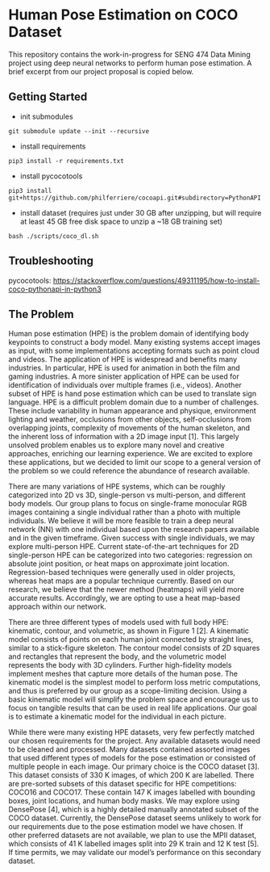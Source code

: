 # Human Pose Estimation on COCO Dataset

This repository contains the work-in-progress for SENG 474 Data Mining project using deep neural networks to perform human pose estimation. A brief excerpt from our project proposal is copied below.

## Getting Started
- init submodules
```
git submodule update --init --recursive
```
- install requirements
```
pip3 install -r requirements.txt
```
- install pycocotools
```
pip3 install git+https://github.com/philferriere/cocoapi.git#subdirectory=PythonAPI
```

- install dataset (requires just under 30 GB after unzipping, but will require at least 45 GB free disk space to unzip a ~18 GB training set)
```
bash ./scripts/coco_dl.sh
```

## Troubleshooting
pycocotools: https://stackoverflow.com/questions/49311195/how-to-install-coco-pythonapi-in-python3

## The Problem
Human pose estimation (HPE) is the problem domain of identifying body keypoints to construct a body model. Many existing systems accept images as input, with some implementations accepting formats such as point cloud and videos. The application of HPE is widespread and benefits many industries. In particular, HPE is used for animation in both the film and gaming industries. A more sinister application of HPE can be used for identification of individuals over multiple frames (i.e., videos). Another subset of HPE is hand pose estimation which can be used to translate sign language. HPE is a difficult problem domain due to a number of challenges. These include variability in human appearance and physique, environment lighting and weather, occlusions from other objects, self-occlusions from overlapping joints, complexity of movements of the human skeleton, and the inherent loss of information with a 2D image input [1]. This largely unsolved problem enables us to explore many novel and creative approaches, enriching our learning experience. We are excited to explore these applications, but we decided to limit our scope to a general version of the problem so we could reference the abundance of research available.

There are many variations of HPE systems, which can be roughly categorized into 2D vs 3D, single-person vs multi-person, and different body models. Our group plans to focus on single-frame monocular RGB images containing a single individual rather than a photo with multiple individuals. We believe it will be more feasible to train a deep neural network (NN) with one individual based upon the research papers available and in the given timeframe. Given success with single individuals, we may explore multi-person HPE. Current state-of-the-art techniques for 2D single-person HPE can be categorized into two categories: regression on absolute joint position, or heat maps on approximate joint location. Regression-based techniques were generally used in older projects, whereas heat maps are a popular technique currently. Based on our research, we believe that the newer method (heatmaps) will yield more accurate results. Accordingly, we are opting to use a heat map-based approach within our network.

There are three different types of models used with full body HPE: kinematic, contour, and volumetric, as shown in Figure 1 [2]. A kinematic model consists of points on each human joint connected by straight lines, similar to a stick-figure skeleton. The contour model consists of 2D squares and rectangles that represent the body, and the volumetric model represents the body with 3D cylinders. Further high-fidelity models implement meshes that capture more details of the human pose. The kinematic model is the simplest model to perform loss metric computations, and thus is preferred by our group as a scope-limiting decision. Using a basic kinematic model will simplify the problem space and encourage us to focus on tangible results that can be used in real life applications. Our goal is to estimate a kinematic model for the individual in each picture.

While there were many existing HPE datasets, very few perfectly matched our chosen requirements for the project. Any available datasets would need to be cleaned and processed. Many datasets contained assorted images that used different types of models for the pose estimation or consisted of multiple people in each image. Our primary choice is the COCO dataset [3]. This dataset consists of 330 K images, of which 200 K are labelled. There are pre-sorted subsets of this dataset specific for HPE competitions: COCO16 and COCO17. These contain 147 K images labelled with bounding boxes, joint locations, and human body masks. We may explore using DensePose [4], which is a highly detailed manually annotated subset of the COCO dataset. Currently, the DensePose dataset seems unlikely to work for our requirements due to the pose estimation model we have chosen. If other preferred datasets are not available, we plan to use the MPII dataset, which consists of 41 K labelled images split into 29 K train and 12 K test [5]. If time permits, we may validate our model’s performance on this secondary dataset. 
